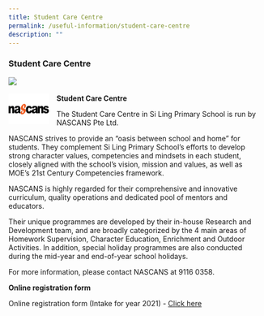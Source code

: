 ```yaml
---
title: Student Care Centre
permalink: /useful-information/student-care-centre
description: ""
---
```

### Student Care Centre

<img src="/images/scc1.png" 
     style="width:80%">
		 
<img src="/images/scc2.png" style="width:80px;height:60px;margin-right:15px;" align = "left"> 

**Student Care Centre**

The Student Care Centre in Si Ling Primary School is run by NASCANS Pte Ltd. 

NASCANS strives to provide an “oasis between school and home” for students. They complement Si Ling Primary School’s efforts to develop strong character values, competencies and mindsets in each student, closely aligned with the school’s vision, mission and values, as well as MOE’s 21st Century Competencies framework.

NASCANS is highly regarded for their comprehensive and innovative curriculum, quality operations and dedicated pool of mentors and educators.  

Their unique programmes are developed by their in-house Research and Development team, and are broadly categorized by the 4 main areas of Homework Supervision, Character Education, Enrichment and Outdoor Activities. In addition, special holiday programmes are also conducted during the mid-year and end-of-year school holidays.

For more information, please contact NASCANS at 9116 0358.

**Online registration form**  

Online registration form (Intake for year 2021) - [Click here](https://tinyurl.com/yybcomnb)